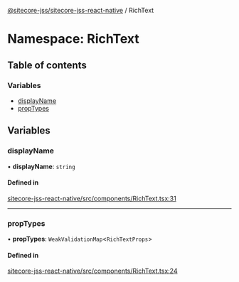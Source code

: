 [@sitecore-jss/sitecore-jss-react-native](../README.md) / RichText

# Namespace: RichText

## Table of contents

### Variables

- [displayName](RichText.md#displayname)
- [propTypes](RichText.md#proptypes)

## Variables

### displayName

• **displayName**: `string`

#### Defined in

[sitecore-jss-react-native/src/components/RichText.tsx:31](https://github.com/Sitecore/jss/blob/34b9884ba/packages/sitecore-jss-react-native/src/components/RichText.tsx#L31)

___

### propTypes

• **propTypes**: `WeakValidationMap`\<`RichTextProps`\>

#### Defined in

[sitecore-jss-react-native/src/components/RichText.tsx:24](https://github.com/Sitecore/jss/blob/34b9884ba/packages/sitecore-jss-react-native/src/components/RichText.tsx#L24)
